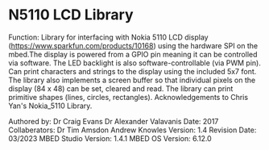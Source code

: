 N5110 LCD Library
=================

Function:              Library for interfacing with Nokia 5110 LCD display (https://www.sparkfun.com/products/10168) using 
                       the hardware SPI on the mbed.The display is powered from a GPIO pin meaning it can be controlled                              via software. The LED backlight is also software-controllable (via PWM pin). Can print characters                            and strings to the display using the included 5x7 font. The library also implements a screen buffer                          so that individual pixels on the display (84 x 48) can be set, cleared and read. The library can                              print primitive shapes (lines, circles, rectangles). Acknowledgements to Chris Yan's Nokia_5110                              Library.

Authored by:            Dr Craig Evans
                        Dr Alexander Valavanis
Date:                   2017
Collaberators:          Dr Tim Amsdon
                        Andrew Knowles
Version:                1.4
Revision Date:          03/2023 
MBED Studio Version:    1.4.1
MBED OS Version:        6.12.0